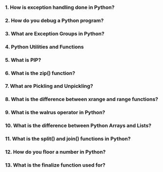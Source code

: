### 1. How is exception handling done in Python?
### 2. How do you debug a Python program?
### 3. What are Exception Groups in Python?
### 4. Python Utilities and Functions
### 5. What is PIP?
### 6. What is the zip() function?
### 7. What are Pickling and Unpickling?
### 8. What is the difference between xrange and range functions?
### 9. What is the walrus operator in Python?
### 10. What is the difference between Python Arrays and Lists?
### 11. What is the split() and join() functions in Python?
### 12. How do you floor a number in Python?
### 13. What is the finalize function used for?